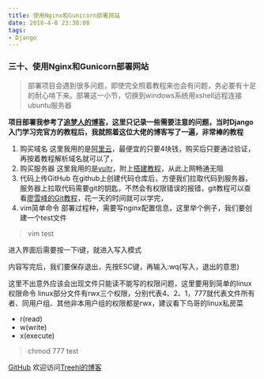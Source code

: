 ```yaml
---
title: 使用Nginx和Gunicorn部署网站
date: 2018-4-8 23:30:08
tags:
- Django
---
```

### **三十、使用Nginx和Gunicorn部署网站**

> 部署项目会遇到很多问题，即使完全照着教程来也会有问题，务必要有十足的耐心啃下来。部署这一小节，切换到windows系统用xshell远程连接ubuntu服务器

**项目部署我参考了[追梦人的博客](https://www.zmrenwu.com/post/20/)，这里只记录一些需要注意的问题，当时Django入门学习完官方的教程后，我就照着这位大佬的博客写了一遍，非常棒的教程**


1. 购买域名
这里我用的是[阿里云](https://wanwang.aliyun.com/?spm=5176.8142029.388261.277.54216d3enJjhf1)，最便宜的只要4块钱，购买后只要通过验证，再按着教程解析域名就可以了，
2. 购买服务器
这里我用的是[vultr](https://www.vultr.com/)，附上[搭建教程](https://www.flyzy2005.com/fan-qiang/shadowsocks/install-shadowsocks-in-one-command/)，从此上网畅通无阻
3. 代码上传GitHub
在github上创建代码仓库后，方便我们拉取代码到服务器，服务器上拉取代码需要git的钥匙，不然会有权限错误的报错，git教程可以查看[廖雪峰的Git教程](https://www.liaoxuefeng.com/wiki/0013739516305929606dd18361248578c67b8067c8c017b000)，花一天的时间就可以学完，
4. vim简单命令
部署过程种，需要写nginx配置信息，这里举个例子，我们要创建一个test文件
> vim test

进入界面后需要按一下i键，就进入写入模式

内容写完后，我们要保存退出，先按ESC键，再输入:wq(写入，退出的意思)

这里不出意外应该会出现文件只能读不能写的权限问题，这里要用到简单的linux权限命令
linux部分文件有rwx三个权限，分别代表4、2、1，777就代表文件所有者、同用户组、其他非本用户组的权限都是rwx，建议看下鸟哥的linux私房菜
- r(read)
- w(write)
- x(execute)
> chmod 777 test




[GitHub](https://github.com/Family-TreeSY/Myblog)
欢迎访问[Treehl的博客](https://family-treesy.github.io/)













